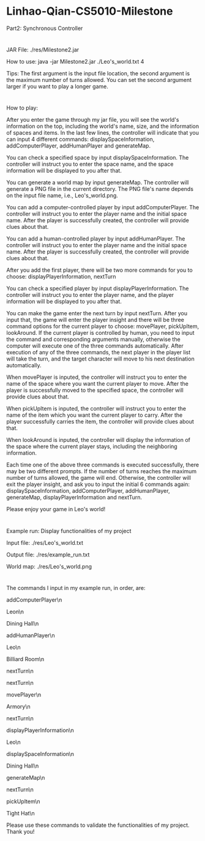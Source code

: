 # Linhao-Qian-CS5010-Milestone

Part2: Synchronous Controller
# 
JAR File: ./res/Milestone2.jar

How to use: java -jar Milestone2.jar ./Leo's_world.txt 4

Tips:
The first argument is the input file location, the second argument is the maximum number of turns allowed.
You can set the second argument larger if you want to play a longer game.
# 
How to play:

After you enter the game through my jar file, you will see the world's information on the top, including the world's name, size, and the information of spaces and items. In the last few lines, the controller will indicate that you can input 4 different commands: displaySpaceInformation, addComputerPlayer, addHumanPlayer and generateMap.

You can check a specified space by input displaySpaceInformation. The controller will instruct you to enter the space name, and the space information will be displayed to you after that.

You can generate a world map by input generateMap. The controller will generate a PNG file in the current directory. The PNG file's name depends on the input file name, i.e., Leo's_world.png.

You can add a computer-controlled player by input addComputerPlayer. The controller will instruct you to enter the player name and the initial space name. After the player is successfully created, the controller will provide clues about that.

You can add a human-controlled player by input addHumanPlayer. The controller will instruct you to enter the player name and the initial space name. After the player is successfully created, the controller will provide clues about that.

After you add the first player, there will be two more commands for you to choose: displayPlayerInformation, nextTurn

You can check a specified player by input displayPlayerInformation. The controller will instruct you to enter the player name, and the player information will be displayed to you after that.

You can make the game enter the next turn by input nextTurn. After you input that, the game will enter the player insight and there will be three command options for the current player to choose: movePlayer, pickUpItem, lookAround. If the current player is controlled by human, you need to input the command and corresponding arguments manually, otherwise the computer will execute one of the three commands automatically. After execution of any of the three commands, the next player in the player list will take the turn, and the target character will move to his next destination automatically.

When movePlayer is inputed, the controller will instruct you to enter the name of the space where you want the current player to move. After the player is successfully moved to the specified space, the controller will provide clues about that.

When pickUpItem is inputed, the controller will instruct you to enter the name of the item which you want the current player to carry. After the player successfully carries the item, the controller will provide clues about that.

When lookAround is inputed, the controller will display the information of the space where the current player stays, including the neighboring information.

Each time one of the above three commands is executed successfully, there may be two different prompts. If the number of turns reaches the maximum number of turns allowed, the game will end. Otherwise, the controller will exit the player insight, and ask you to input the initial 6 commands again: displaySpaceInformation, addComputerPlayer, addHumanPlayer, generateMap, displayPlayerInformation and nextTurn.

Please enjoy your game in Leo's world!
# 
Example run: Display functionalities of my project

Input file: ./res/Leo's_world.txt

Output file: ./res/example_run.txt

World map: ./res/Leo's_world.png
# 
The commands I input in my example run, in order, are:

addComputerPlayer\n

Leon\n

Dining Hall\n

addHumanPlayer\n

Leo\n

Billiard Room\n

nextTurn\n

nextTurn\n

movePlayer\n

Armory\n

nextTurn\n

displayPlayerInformation\n

Leo\n

displaySpaceInformation\n

Dining Hall\n

generateMap\n

nextTurn\n

pickUpItem\n

Tight Hat\n

Please use these commands to validate the functionalities of my project. Thank you!